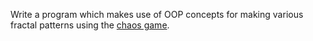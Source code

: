 Write a program which makes use of OOP concepts for making various fractal patterns using the [chaos game](https://en.wikipedia.org/wiki/Chaos_game).
